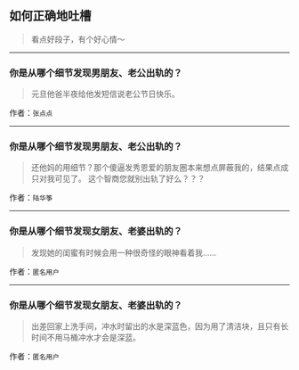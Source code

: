 ## 如何正确地吐槽

> 看点好段子，有个好心情～


 
---

### 你是从哪个细节发现男朋友、老公出轨的？

> 元旦他爸半夜给他发短信说老公节日快乐。


作者：`张点点`

---

### 你是从哪个细节发现男朋友、老公出轨的？

> 还他妈的用细节？那个傻逼发秀恩爱的朋友圈本来想点屏蔽我的，结果点成只对我可见了。
> 这个智商您就别出轨了好么？？？


作者：`陆华筝`

---

### 你是从哪个细节发现女朋友、老婆出轨的？

> 发现她的闺蜜有时候会用一种很奇怪的眼神看着我……


作者：`匿名用户`

---

### 你是从哪个细节发现女朋友、老婆出轨的？

> 出差回家上洗手间，冲水时留出的水是深蓝色，因为用了清洁块，且只有长时间不用马桶冲水才会是深蓝。


作者：`匿名用户`